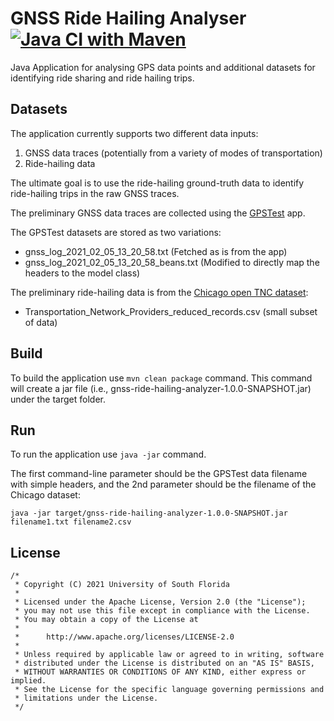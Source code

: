 # GNSS Ride Hailing Analyser [![Java CI with Maven](https://github.com/CUTR-at-USF/gnss-ride-hailing-analyzer/actions/workflows/maven.yml/badge.svg)](https://github.com/CUTR-at-USF/gnss-ride-hailing-analyzer/actions/workflows/maven.yml)

Java Application for analysing GPS data points and additional datasets for identifying ride sharing and ride hailing trips. 

## Datasets

The application currently supports two different data inputs:
1. GNSS data traces (potentially from a variety of modes of transportation)
2. Ride-hailing data

The ultimate goal is to use the ride-hailing ground-truth data to identify ride-hailing trips in the raw GNSS traces.

The preliminary GNSS data traces are collected using the [GPSTest](https://github.com/barbeau/gpstest) app. 

The GPSTest datasets are stored as two variations: 
* gnss_log_2021_02_05_13_20_58.txt (Fetched as is from the app)
* gnss_log_2021_02_05_13_20_58_beans.txt (Modified to directly map the headers to the model class)

The preliminary ride-hailing data is from the [Chicago open TNC dataset](https://data.cityofchicago.org/Transportation/Transportation-Network-Providers-Trips/m6dm-c72p/data): 
* Transportation_Network_Providers_reduced_records.csv (small subset of data)

## Build
To build the application use `mvn clean package` command. This command will create a jar file (i.e., gnss-ride-hailing-analyzer-1.0.0-SNAPSHOT.jar) 
under the target folder.

## Run
To run the application use `java -jar` command. 

The first command-line parameter should be the GPSTest data filename with simple headers, and the 2nd parameter should be the filename of the Chicago dataset: 

```
java -jar target/gnss-ride-hailing-analyzer-1.0.0-SNAPSHOT.jar filename1.txt filename2.csv
```

## License
```
/*
 * Copyright (C) 2021 University of South Florida
 *
 * Licensed under the Apache License, Version 2.0 (the "License");
 * you may not use this file except in compliance with the License.
 * You may obtain a copy of the License at
 *
 *      http://www.apache.org/licenses/LICENSE-2.0
 *
 * Unless required by applicable law or agreed to in writing, software
 * distributed under the License is distributed on an "AS IS" BASIS,
 * WITHOUT WARRANTIES OR CONDITIONS OF ANY KIND, either express or implied.
 * See the License for the specific language governing permissions and
 * limitations under the License.
 */
```